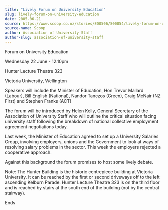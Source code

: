 ```yaml
---
title: "Lively Forum on University Education"
slug: lively-forum-on-university-education
date: 2005-06-21
source: https://www.scoop.co.nz/stories/ED0506/S00054/lively-forum-on-university-education.htm
source-name: Scoop
author: Association of University Staff
author-slug: association-of-university-staff
---
```


<p>Forum on University Education</p>

<p>Wednesday 22 June -
12.10pm</p>

<p>Hunter Lecture Theatre 323</p>

<p>Victoria University,
Wellington</p>

<p>Speakers will include the Minister of
Education, Hon Trevor Mallard (Labour), Bill English
(National), Nandor Tanczos (Green), Craig McNair (NZ First)
and Stephen Franks (ACT)</p>

<p>The forum will be introduced by
Helen Kelly, General Secretary of the Association of
University Staff who will outline the critical situation
facing university staff following the breakdown of national
collective employment agreement negotiations today.</p>

<p>Last
week, the Minister of Education agreed to set up a
University Salaries Group, involving employers, unions and
the Government to look at ways of resolving salary problems
in the sector. This week the employers rejected a
cooperative approach.</p>

<p>Against this background the forum
promises to host some lively debate.</p>

<p>Note: The  Hunter
Building is the historic centrepiece building at Victoria
University. It can be reached by the first or second
driveways off to the left ascending Kelburn Parade. Hunter
Lecture Theatre 323 is on the third floor and is reached by
stairs at the south end of the building (not by the central
stairway).<p>

<p>Ends<p>
         
